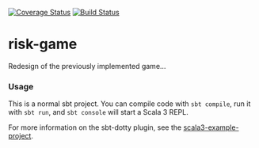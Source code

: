 [![Coverage Status](https://coveralls.io/repos/github/prolific-dev/risk-game/badge.svg?branch=main)](https://coveralls.io/github/prolific-dev/risk-game?branch=main)
[![Build Status](https://app.travis-ci.com/prolific-dev/risk-game.svg?branch=main)](https://app.travis-ci.com/prolific-dev/risk-game)

# risk-game

Redesign of the previously implemented game...

### Usage

This is a normal sbt project. You can compile code with `sbt compile`, run it with `sbt run`, and `sbt console` will
start a Scala 3 REPL.

For more information on the sbt-dotty plugin, see the
[scala3-example-project](https://github.com/scala/scala3-example-project/blob/main/README.md).
